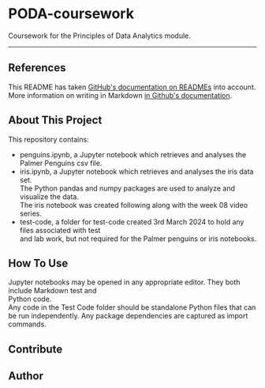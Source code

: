 # PODA-coursework
Coursework for the Principles of Data Analytics module.  
***

## References
This README has taken [GitHub's documentation on READMEs](https://docs.github.com/en/repositories/managing-your-repositorys-settings-and-features/customizing-your-repository/about-readmes) into account.
More information on writing in Markdown [in Github's documentation](https://docs.github.com/en/get-started/writing-on-github/getting-started-with-writing-and-formatting-on-github/basic-writing-and-formatting-syntax).  

## About This Project  
This repository contains:  
- penguins.ipynb, a Jupyter notebook which retrieves and analyses the Palmer Penguins csv file.  
- iris.ipynb, a Jupyter notebook which retrieves and analyses the iris data set.  
  The Python pandas and numpy packages are used to analyze and visualize the data.  
  The iris notebook was created following along with the week 08 video series.  
- test-code, a folder for test-code created 3rd March 2024 to hold any files associated with test  
  and lab work, but not required for the Palmer penguins or iris notebooks.  

## How To Use  
Jupyter notebooks may be opened in any appropriate editor. They both include Markdown test and  
Python code.  
Any code in the Test Code folder should be standalone Python files that can be run independently.
Any package dependencies are captured as import commands.  

## Contribute

## Author

